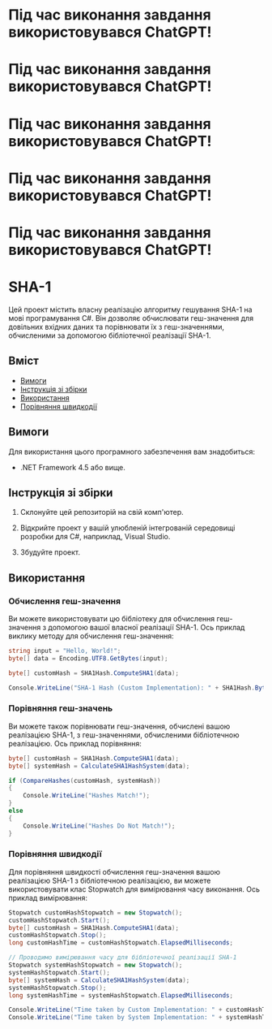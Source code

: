 # Під час виконання завдання використовувався ChatGPT!
# Під час виконання завдання використовувався ChatGPT!
# Під час виконання завдання використовувався ChatGPT!
# Під час виконання завдання використовувався ChatGPT!
# Під час виконання завдання використовувався ChatGPT!

# SHA-1
Цей проект містить власну реалізацію алгоритму гешування SHA-1 на мові програмування C#. Він дозволяє обчислювати геш-значення для довільних вхідних даних та порівнювати їх з геш-значеннями, обчисленими за допомогою бібліотечної реалізації SHA-1.
## Вміст

- [Вимоги](#вимоги)
- [Інструкція зі збірки](#інструкція-зі-збірки)
- [Використання](#використання)
- [Порівняння швидкодії](#порівняння-швидкодії)

## Вимоги

Для використання цього програмного забезпечення вам знадобиться:

- .NET Framework 4.5 або вище.

## Інструкція зі збірки

1. Склонуйте цей репозиторій на свій комп'ютер.

2. Відкрийте проект у вашій улюбленій інтегрованій середовищі розробки для C#, наприклад, Visual Studio.

3. Збудуйте проект.

## Використання

### Обчислення геш-значення

Ви можете використовувати цю бібліотеку для обчислення геш-значення з допомогою вашої власної реалізації SHA-1. Ось приклад виклику методу для обчислення геш-значення:

```csharp
string input = "Hello, World!";
byte[] data = Encoding.UTF8.GetBytes(input);

byte[] customHash = SHA1Hash.ComputeSHA1(data);

Console.WriteLine("SHA-1 Hash (Custom Implementation): " + SHA1Hash.BytesToHex(customHash));
```

### Порівняння геш-значень
Ви можете також порівнювати геш-значення, обчислені вашою реалізацією SHA-1, з геш-значеннями, обчисленими бібліотечною реалізацією. Ось приклад порівняння:

```csharp
byte[] customHash = SHA1Hash.ComputeSHA1(data);
byte[] systemHash = CalculateSHA1HashSystem(data);

if (CompareHashes(customHash, systemHash))
{
    Console.WriteLine("Hashes Match!");
}
else
{
    Console.WriteLine("Hashes Do Not Match!");
}
```

### Порівняння швидкодії
Для порівняння швидкості обчислення геш-значення вашою реалізацією SHA-1 з бібліотечною реалізацією, ви можете використовувати клас Stopwatch для вимірювання часу виконання. Ось приклад вимірювання:

```csharp
Stopwatch customHashStopwatch = new Stopwatch();
customHashStopwatch.Start();
byte[] customHash = SHA1Hash.ComputeSHA1(data);
customHashStopwatch.Stop();
long customHashTime = customHashStopwatch.ElapsedMilliseconds;

// Проводимо вимірювання часу для бібліотечної реалізації SHA-1
Stopwatch systemHashStopwatch = new Stopwatch();
systemHashStopwatch.Start();
byte[] systemHash = CalculateSHA1HashSystem(data);
systemHashStopwatch.Stop();
long systemHashTime = systemHashStopwatch.ElapsedMilliseconds;

Console.WriteLine("Time taken by Custom Implementation: " + customHashTime + " milliseconds");
Console.WriteLine("Time taken by System Implementation: " + systemHashTime + " milliseconds");
```
